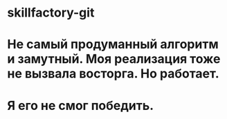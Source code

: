 # skillfactory-git
# Не самый продуманный алгоритм и замутный. Моя реализация тоже не вызвала восторга. Но работает.
# Я его не смог победить.
